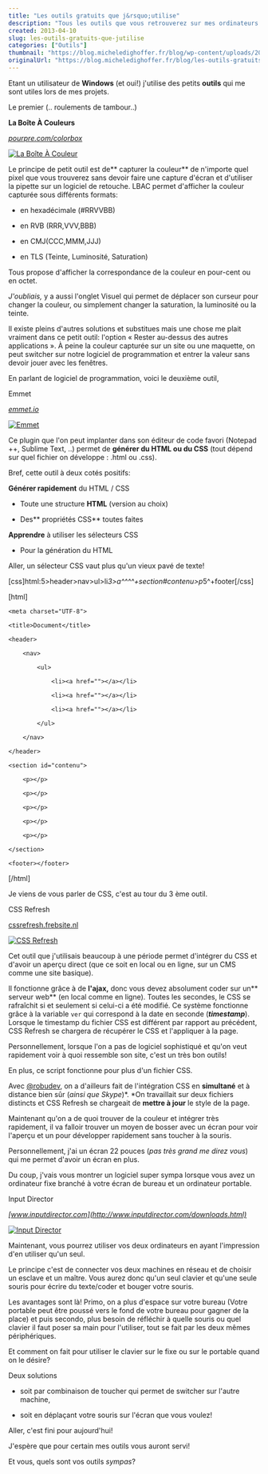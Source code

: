 ```yaml
---
title: "Les outils gratuits que j&rsquo;utilise"
description: "Tous les outils que vous retrouverez sur mes ordinateurs.. qui manipulent les couleurs jusqu'à mon matériel. Utiles pour les amateurs de développement web...."
created: 2013-04-10
slug: les-outils-gratuits-que-jutilise
categories: ["Outils"]
thumbnail: "https://blog.micheledighoffer.fr/blog/wp-content/uploads/2013/04/tb_outils-800x288.png"
originalUrl: "https://blog.micheledighoffer.fr/blog/les-outils-gratuits-que-jutilise/"
---
```


Etant un utilisateur de **Windows** (et oui!) j'utilise des petits **outils** qui me sont utiles lors de mes projets.

Le premier (.. roulements de tambour..)

**La Boîte À Couleurs**

*[pourpre.com/colorbox](https://pourpre.com/colorbox/)*

[![La Boîte À Couleur](https://micheledighoffer.fr/blog/wp-content/uploads/2013/04/LBAC-300x152.png)](https://micheledighoffer.fr/blog/wp-content/uploads/2013/04/LBAC.png)

Le principe de petit outil est de** capturer la couleur** de n'importe quel pixel que vous trouverez sans devoir faire une capture d'écran et d'utiliser la pipette sur un logiciel de retouche. LBAC permet d'afficher la couleur capturée sous différents formats:

- en hexadécimale (#RRVVBB)

- en RVB (RRR,VVV,BBB)

- en CMJ(CCC,MMM,JJJ)

- en TLS (Teinte, Luminosité, Saturation)

Tous propose d'afficher la correspondance de la couleur en pour-cent ou en octet.

*J'oubliais,* y a aussi l'onglet Visuel qui permet de déplacer son curseur pour changer la couleur, ou simplement changer la saturation, la luminosité ou la teinte.

Il existe pleins d'autres solutions et substitues mais une chose me plait vraiment dans ce petit outil: l'option « Rester au-dessus des autres applications ». À peine la couleur capturée sur un site ou une maquette, on peut switcher sur notre logiciel de programmation et entrer la valeur sans devoir jouer avec les fenêtres.

En parlant de logiciel de programmation, voici le deuxième outil,

Emmet

*[emmet.io](https://emmet.io/)*

[![Emmet](https://micheledighoffer.fr/blog/wp-content/uploads/2013/04/56e63d4d229aafd3a05ea34a46cf2600-300x300.png)](https://micheledighoffer.fr/blog/wp-content/uploads/2013/04/56e63d4d229aafd3a05ea34a46cf2600.png)

Ce plugin que l'on peut implanter dans son éditeur de code favori (Notepad ++, Sublime Text, ..) permet de **générer du HTML ou du CSS** (tout dépend sur quel fichier on développe : .html ou .css).

Bref, cette outil à deux cotés positifs:

**Générer rapidement** du HTML / CSS

- Toute une structure **HTML** (version au choix)

- Des** propriétés CSS** toutes faites

**Apprendre** à utiliser les sélecteurs CSS

- Pour la génération du HTML

Aller, un sélecteur CSS vaut plus qu'un vieux pavé de texte!

[css]html:5>header>nav>ul>li*3>a^^^^+section#contenu>p*5^+footer[/css]

[html]

<!doctype html>

<html lang="en">

<head>

	<meta charset="UTF-8">

	<title>Document</title>

</head>

<body>

	<header>

		<nav>

			<ul>

				<li><a href=""></a></li>

				<li><a href=""></a></li>

				<li><a href=""></a></li>

			</ul>

		</nav>

	</header>

	<section id="contenu">

		<p></p>

		<p></p>

		<p></p>

		<p></p>

		<p></p>

	</section>

	<footer></footer>

</body>

</html>

[/html]

Je viens de vous parler de CSS, c'est au tour du 3 ème outil.

CSS Refresh

[cssrefresh.frebsite.nl](http://cssrefresh.frebsite.nl/)

[![CSS Refresh](https://micheledighoffer.fr/blog/wp-content/uploads/2013/04/cssrefresh-logo-300x281.png)](https://micheledighoffer.fr/blog/wp-content/uploads/2013/04/cssrefresh-logo.png)

Cet outil que j'utilisais beaucoup à une période permet d'intégrer du CSS et d'avoir un aperçu direct (que ce soit en local ou en ligne, sur un CMS comme une site basique).

Il fonctionne grâce à de **l'ajax,** donc vous devez absolument coder sur un** serveur web** (en local comme en ligne). Toutes les secondes, le CSS se rafraîchit si et seulement si celui-ci a été modifié. Ce système fonctionne grâce à la variable `ver` qui correspond à la date en seconde (***timestamp***). Lorsque le timestamp du fichier CSS est différent par rapport au précédent, CSS Refresh se chargera de récupérer le CSS et l'appliquer à la page.

Personnellement, lorsque l'on a pas de logiciel sophistiqué et qu'on veut rapidement voir à quoi ressemble son site, c'est un très bon outils!

En plus, ce script fonctionne pour plus d'un fichier CSS.

Avec [@robudev](https://twitter.com/robudev), on a d'ailleurs fait de l'intégration CSS en **simultané** et à distance bien sûr (*ainsi que Skype*)*. *On travaillait sur deux fichiers distincts et CSS Refresh se chargeait de **mettre à jour** le style de la page.

Maintenant qu'on a de quoi trouver de la couleur et intégrer très rapidement, il va falloir trouver un moyen de bosser avec un écran pour voir l'aperçu et un pour développer rapidement sans toucher à la souris.

Personnellement, j'ai un écran 22 pouces (*pas très grand me direz vous*) qui me permet d'avoir un écran en plus.

Du coup, j'vais vous montrer un logiciel super sympa lorsque vous avez un ordinateur fixe branché à votre écran de bureau et un ordinateur portable.

Input Director

*[www.inputdirector.com](http://www.inputdirector.com/downloads.html)*

[![Input Director](https://davejsteele.files.wordpress.com/2012/12/input-director.jpg?w=300)](http://davejsteele.files.wordpress.com/2012/12/input-director.jpg?w=300)

Maintenant, vous pourrez utiliser vos deux ordinateurs en ayant l'impression d'en utiliser qu'un seul.

Le principe c'est de connecter vos deux machines en réseau et de choisir un esclave et un maître. Vous aurez donc qu'un seul clavier et qu'une seule souris pour écrire du texte/coder et bouger votre souris.

Les avantages sont là! Primo, on a plus d'espace sur votre bureau (Votre portable peut être poussé vers le fond de votre bureau pour gagner de la place) et puis secondo, plus besoin de réfléchir à quelle souris ou quel clavier il faut poser sa main pour l'utiliser, tout se fait par les deux mêmes périphériques.

Et comment on fait pour utiliser le clavier sur le fixe ou sur le portable quand on le désire?

Deux solutions

- soit par combinaison de toucher qui permet de switcher sur l'autre machine,

- soit en déplaçant votre souris sur l'écran que vous voulez!

Aller, c'est fini pour aujourd'hui!

J'espère que pour certain mes outils vous auront servi!

Et vous, quels sont vos outils *sympas*?
